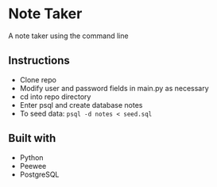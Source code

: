 # Note Taker
A note taker using the command line

## Instructions
- Clone repo
- Modify user and password fields in main.py as necessary
- cd into repo directory
- Enter psql and create database notes
- To seed data: ```psql -d notes < seed.sql```

## Built with
- Python
- Peewee
- PostgreSQL
